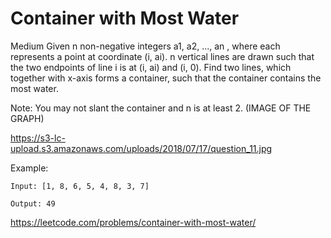 # Container with Most Water
Medium
Given n non-negative integers a1, a2, ..., an , where each represents a point at coordinate (i, ai).
n vertical lines are drawn such that the two endpoints of line i is at (i, ai) and (i, 0). Find two lines, which
together with x-axis forms a container, such that the container contains the most water.

Note: You may not slant the container and n is at least 2.
(IMAGE OF THE GRAPH)

https://s3-lc-upload.s3.amazonaws.com/uploads/2018/07/17/question_11.jpg

Example:

	Input: [1, 8, 6, 5, 4, 8, 3, 7]
	
	Output: 49


https://leetcode.com/problems/container-with-most-water/
